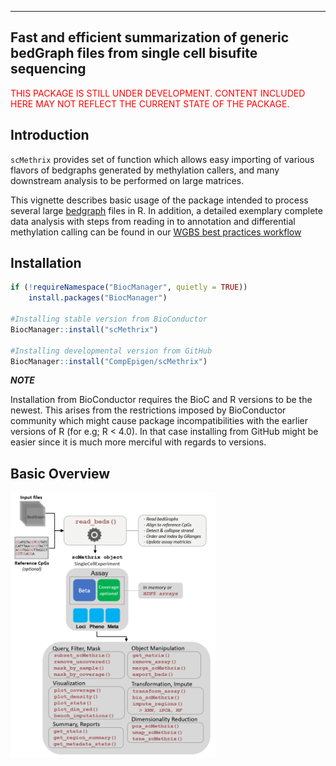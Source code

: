 -----------------------------------------------------------------------------------------------
Fast and efficient summarization of generic bedGraph files from single cell bisufite sequencing
-----------------------------------------------------------------------------------------------

<span style="color:red">THIS PACKAGE IS STILL UNDER DEVELOPMENT. CONTENT INCLUDED HERE MAY NOT REFLECT THE CURRENT STATE OF THE PACKAGE.</span>

## Introduction

`scMethrix` provides set of function which allows easy importing of various flavors of bedgraphs generated by methylation callers, and many downstream analysis to be performed on large matrices.

This vignette describes basic usage of the package intended to process several large [bedgraph](https://genome.ucsc.edu/goldenPath/help/bedgraph.html) files in R. In addition, a detailed exemplary complete data analysis with steps from reading in to annotation and differential methylation calling can be found in our [WGBS best practices workflow](https://compepigen.github.io/methrix_docs/articles/methrix.html)

## Installation

```r
if (!requireNamespace("BiocManager", quietly = TRUE))
    install.packages("BiocManager")
    
#Installing stable version from BioConductor
BiocManager::install("scMethrix")

#Installing developmental version from GitHub
BiocManager::install("CompEpigen/scMethrix")
```

***NOTE***

Installation from BioConductor requires the BioC and R versions to be the newest. This arises from the restrictions imposed by BioConductor community which might cause package incompatibilities with the earlier versions of R (for e.g; R < 4.0). In that case installing from GitHub might be easier since it is much more merciful with regards to versions.

## Basic Overview

<img src="https://github.com/CompEpigen/scMethrix/blob/97b06165946e6febd08435b2564cedf8d1dfe43b/vignettes/package_summary.PNG?raw=true" height="65%" width="65%"/>